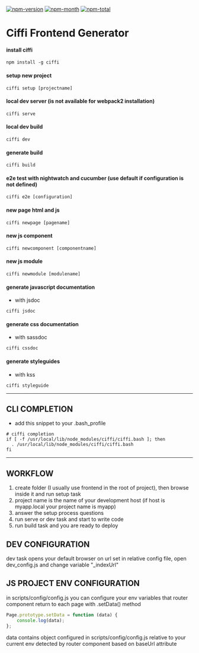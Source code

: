 [npm-month]: https://img.shields.io/npm/dm/ciffi.svg
[npm-total]: https://img.shields.io/npm/dt/ciffi.svg
[npm-version]: https://img.shields.io/npm/v/ciffi.svg
[npm-url]: https://www.npmjs.com/package/ciffi

[![npm-version][npm-version]][npm-url]
[![npm-month][npm-month]][npm-url]
[![npm-total][npm-total]][npm-url]

# Ciffi Frontend Generator #

#### install ciffi
```
npm install -g ciffi
```
#### setup new project
```
ciffi setup [projectname]
```
#### local dev server (is not available for webpack2 installation)
```
ciffi serve
```
#### local dev build
```
ciffi dev
```
#### generate build
```
ciffi build
```
#### e2e test with nightwatch and cucumber (use default if configuration is not defined)
```
ciffi e2e [configuration]
```
#### new page html and js
```
ciffi newpage [pagename]
```
#### new js component
```
ciffi newcomponent [componentname]
```
#### new js module
```
ciffi newmodule [modulename]
```
#### generate javascript documentation
- with jsdoc
```
ciffi jsdoc
```
#### generate css documentation
- with sassdoc
```
ciffi cssdoc
```
#### generate styleguides
- with kss
```
ciffi styleguide
```
- - -

## CLI COMPLETION

- add this snippet to your .bash_profile
 
```
# ciffi completion
if [ -f /usr/local/lib/node_modules/ciffi/ciffi.bash ]; then
  . /usr/local/lib/node_modules/ciffi/ciffi.bash
fi
```
- - -

## WORKFLOW

1. create folder (I usually use frontend in the root of project), then browse inside it and run setup task
2. project name is the name of your development host (if host is myapp.local your project name is myapp)
3. answer the setup process questions 
4. run serve or dev task and start to write code
5. run build task and you are ready to deploy

## DEV CONFIGURATION

dev task opens your default browser on url set in relative config file, open dev_config.js and change variable "_indexUrl"

## JS PROJECT ENV CONFIGURATION

in scripts/config/config.js you can configure your env variables that router component return to each page with .setData() method

```javascript
Page.prototype.setData = function (data) {
	console.log(data);
};
```
data contains object configured in scripts/config/config.js relative to your current env detected by router component based on baseUrl attribute